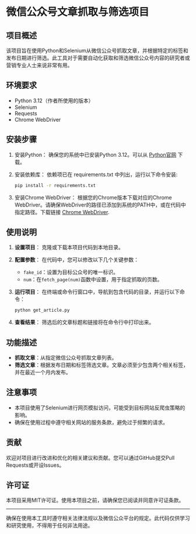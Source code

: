 # 微信公众号文章抓取与筛选项目

## 项目概述
该项目旨在使用Python和Selenium从微信公众号抓取文章，并根据特定的标签和发布日期进行筛选。此工具对于需要自动化获取和筛选微信公众号内容的研究者或营销专业人士来说非常有用。

## 环境要求
- Python 3.12（作者所使用的版本）
- Selenium
- Requests
- Chrome WebDriver

## 安装步骤
1. 安装Python：
   确保您的系统中已安装Python 3.12。可以从 [Python官网](https://www.python.org/downloads/) 下载。

2. 安装依赖库：
   依赖项已在 requirements.txt 中列出，运行以下命令安装:
   ```bash
   pip install -r requirements.txt
   ```

3. 安装Chrome WebDriver：
   根据您的Chrome版本下载对应的Chrome WebDriver。请确保WebDriver的路径已添加到系统的PATH中，或在代码中指定路径。下载链接 [Chrome WebDriver](https://sites.google.com/a/chromium.org/chromedriver/).

## 使用说明
1. **设置项目**：
   克隆或下载本项目代码到本地目录。

2. **配置参数**：
   在代码中，您可以修改以下几个关键参数：
   - `fake_id`：设置为目标公众号的唯一标识。
   - `num`：在`fetch_page(num)`函数中设置，用于指定抓取的页数。

3. **运行项目**：
   在终端或命令行窗口中，导航到包含代码的目录，并运行以下命令：
   ```bash
   python get_article.py
   ```

4. **查看结果**：
   筛选后的文章标题和链接将在命令行中打印出来。

## 功能描述
- **抓取文章**：从指定微信公众号抓取文章列表。
- **筛选文章**：根据发布日期和标签筛选文章。文章必须至少包含两个相关标签，并在最近一个月内发布。

## 注意事项
- 本项目使用了Selenium进行网页模拟访问，可能受到目标网站反爬虫策略的影响。
- 确保在使用过程中遵守相关网站的服务条款，避免过于频繁的请求。

## 贡献
欢迎对项目进行改进和优化的相关建议和贡献。您可以通过GitHub提交Pull Requests或开设Issues。

## 许可证
本项目采用MIT许可证。使用本项目之前，请确保您已阅读并同意许可证条款。

---

确保在使用本工具时遵守相关法律法规以及微信公众平台的规定。此代码仅供学习和研究使用，不得用于任何非法用途。
